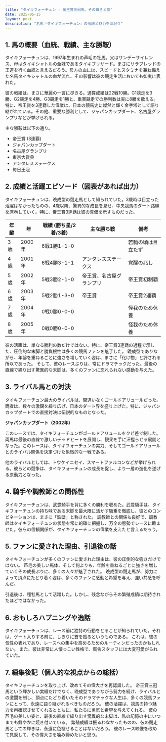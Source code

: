 ```yaml
---
title: "タイキフォーチュン - 帝王賞三冠馬、その輝きと影"
date: 2025-05-15
layout: post
description: "名馬『タイキフォーチュン』の伝説と魅力を深堀り"
---
```


## 1. 馬の概要（血統、戦績、主な勝鞍）

タイキフォーチュンは、1997年生まれの芦毛の牡馬。父はサンデーサイレンス、母はタイキシャトルの全妹であるタイキブリザード。まさにサラブレッドの王道を行く血統と言えるだろう。母方の血には、スピードとスタミナを兼ね備えた名馬タイキシャトルの血が流れ、その影響は彼の競走生活においても如実に表れた。

彼の戦績は、まさに華麗の一言に尽きる。通算成績は22戦10勝。G1競走を3勝、G2競走を4勝、G3競走を1勝と、重賞競走での勝利数は実に8勝を数える。特に、帝王賞を3連覇した偉業は、日本の競馬史に燦然と輝く金字塔として語り継がれている。その他、重要な勝利として、ジャパンカップダート、名古屋グランプリなどが挙げられる。

主な勝鞍は以下の通り。

* 帝王賞 (3連覇)
* ジャパンカップダート
* 名古屋グランプリ
* 東京大賞典
* アンタレスステークス
* 毎日王冠


## 2. 成績と活躍エピソード（図表があれば出力）

タイキフォーチュンは、晩成型の競走馬として知られていた。3歳時は目立った活躍はなかったものの、4歳以降、驚異的な成長を見せ、中央競馬のダート路線を席巻していく。特に、帝王賞3連覇は彼の真価を示すものだった。  

| 年齢 | 年 | 戦績 (勝ち星/2着/3着) | 主な勝ち鞍 | 備考 |
|---|---|---|---|---|
| 3歳 | 2000年 | 6戦1勝1-1-0 |  | 若駒の頃は目立たず |
| 4歳 | 2001年 | 6戦4勝3-1-1 | アンタレスステークス | 覚醒の兆し |
| 5歳 | 2002年 | 5戦3勝2-1-0 | 帝王賞、名古屋グランプリ | 帝王賞初制覇 |
| 6歳 | 2003年 | 5戦2勝1-3-0 | 帝王賞 | 帝王賞2連覇 |
| 7歳 | 2004年 | 0戦0勝0-0-0 |  | 怪我のため休養 |
| 8歳 | 2005年 | 0戦0勝0-0-0 |  | 怪我のため休養 |


彼の活躍は、単なる勝利の数だけではない。特に、帝王賞3連覇の過程で示した、圧倒的な末脚と勝負根性は多くの競馬ファンを魅了した。  晩成型でありながら、年齢を重ねるごとに強さを増していく姿は、まさに「化け物」と評される所以であった。  そして、彼のレースぶりは、常にドラマチックだった。最後の直線で繰り出す驚異的な末脚は、多くのファンに忘れられない感動を与えた。



## 3. ライバル馬との対決

タイキフォーチュン最大のライバルは、間違いなくゴールドアリュールだった。両者は、数々の激闘を繰り広げ、日本のダート界を盛り上げた。特に、ジャパンカップダートでの直接対決は伝説的なものとなった。

**ジャパンカップダート（2002年）**

このレースでは、タイキフォーチュンがゴールドアリュールをクビ差で制した。両馬は最後の直線で激しいデッドヒートを展開し、観衆を手に汗握らせる展開となった。このレースは、タイキフォーチュンの実力、そしてゴールドアリュールとのライバル関係を決定づけた象徴的な一戦である。

他のライバルとしては、トウケイニセイ、スマートファルコンなどが挙げられる。彼らとの競争は、タイキフォーチュンの成長を促し、より一層の進化を遂げる原動力となった。


## 4. 騎手や調教師との関係性

タイキフォーチュンは、武豊騎手を背に多くの勝利を収めた。武豊騎手は、タイキフォーチュンの持ち味である末脚を最大限に活かす騎乗を徹底し、彼とのコンビネーションは、まさに「鉄壁」と称された。  調教師との関係も良好で、調教師はタイキフォーチュンの状態を常に的確に把握し、万全の態勢でレースに臨ませた。彼らの信頼関係が、タイキフォーチュンの偉業を支えたと言えるだろう。


## 5. ファンに愛された理由、引退後の話

タイキフォーチュンが多くのファンに愛された理由は、彼の圧倒的な強さだけではない。  芦毛の美しい馬体、そして何よりも、年齢を重ねるごとに強さを増していくその成長ぶりに、多くの人々が魅了された。  晩成型の競走馬が、努力によって頂点にたどり着く姿は、多くのファンに感動と希望を与え、強い共感を呼んだ。

引退後は、種牡馬として活躍した。しかし、残念ながらその繁殖成績は期待されたほどではなかった。


## 6. おもしろハプニングや逸話

タイキフォーチュンは、レース前に独特の行動をとることが知られていた。それは、ゲート入りする前に、しきりに首を振るというものである。  これは、彼の気性の表れであり、レースへの集中を高めるためのルーティンだったのかもしれない。  また、彼は非常に人懐っこい性格で、厩舎スタッフには大変可愛がられていた。


## 7. 編集後記（個人的な視点からの総括）

タイキフォーチュンを取り上げ、改めてその偉大さを再認識した。  帝王賞三冠馬という輝かしい実績だけでなく、晩成型でありながら努力を続け、ライバルとの激闘を制し、頂点にたどり着いたそのドラマチックな人生は、多くの競馬ファンにとって、永遠に語り継がれるべきものだろう。  彼の活躍は、競馬の持つ魅力を再確認させてくれるとともに、私たちに勇気と希望を与えてくれる。  彼の芦毛の美しい姿と、最後の直線で繰り出す驚異的な末脚は、私の記憶の中にいつまでも鮮やかに焼き付いている。  繁殖成績は振るわなかったものの、彼の競走馬としての輝きは、永遠に色褪せることはないだろう。  彼のレース映像を改めて見返して、その偉大さを噛み締めたいと思う。
